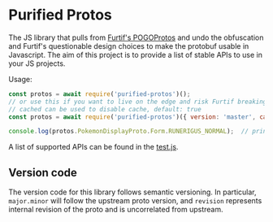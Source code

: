 Purified Protos
===============

The JS library that pulls from [Furtif's POGOProtos](https://github.com/Furtif/POGOProtos) and undo the obfuscation and Furtif's questionable design choices to make the protobuf usable in Javascript.
The aim of this project is to provide a list of stable APIs to use in your JS projects.

Usage:

```js
const protos = await require('purified-protos')();
// or use this if you want to live on the edge and risk Furtif breaking stuff
// cached can be used to disable cache, default: true
const protos = await require('purified-protos')({ version: 'master', cached: false });

console.log(protos.PokemonDisplayProto.Form.RUNERIGUS_NORMAL);  // prints 2516
```

A list of supported APIs can be found in the [test.js](test/test.js).

## Version code

The version code for this library follows semantic versioning. In particular, `major.minor` will follow the upstream proto version, and `revision` represents internal revision of the proto and is uncorrelated from upstream.
